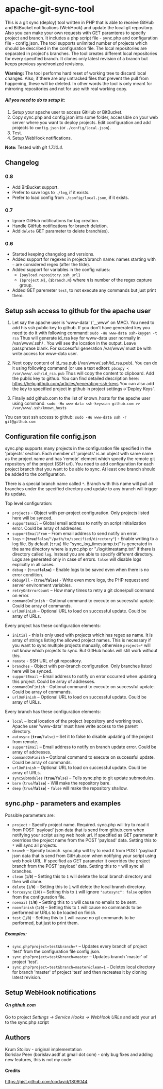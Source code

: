 apache-git-sync-tool
====================

This is a git sync (deploy) tool written in PHP that is able to receive GitHub
and BitBucket notifications (WebHook) and update the local git repository.
Also you can make your own requests with GET paramteres to specify project and
branch. It includes a php script file - sync.php and configuration file -
config.json. The tool supports unlimited number of projects which should be
described in the configuration file. The local repositories are separated in
project's branches. The tool creates different local repositories for every
specified branch. It clones only latest revision of a branch but keeps
previous synchronized revisions.

__Warning:__ The tool performs hard reset of working tree to discard local
changes. Also, if there are any untracked files that prevent the pull from
happening, these will be deleted. In other words the tool is only meant for
mirroring repositories and not for use with real working copy.

##### All you need to do to setup it: 
1. Setup your apache user to access GitHub or BitBucket.
2. Copy sync.php and config.json into some folder, accessible on your web
   server where you want to deploy projects. Edit configuration and add
   projects to `config.json` (or `./config/local.json`).
3. Test.
4. Setup WebHook notifications.

__Note:__ Tested with _git 1.7.10.4_.


Changelog
---------

### 0.8
- Add BitBucket support.
- Prefer to save logs to `./log`, if it exists.
- Prefer to load config from `./config/local.json`, if it exists.

### 0.7
- Ignore GitHub notifications for tag creation.
- Handle GitHub notifications for branch deletion.
- Add `delete` GET parameter to delete branch(es).

### 0.6
- Started keeping changelog and versions.
- Added support for regexes in project/branch name: names starting with `~` are
  considered regex (after the tilde).
- Added support for variables in the config values:
  - `{payload.repository.ssh_url}`
  - `{$project.N}`, `{$branch.N}` where `N` is number of the regex
    capture group.
- Added GET paremeter `test`, to not execute any commands but just print them.


Setup ssh access to github for the apache user
----------------------------------------------

1. Let say the apache user is 'www-data' ('__www' on MAC). You need to add his
   ssh public key to github. If you don't have generated key you need to do it
   with following command: `sudo -Hu www-data ssh-keygen -t rsa` Thus will
   generate id_rsa key for www-data user normally in /var/www/.ssh/ . You will
   see the location in the output. Leave passphrase blank. For successful
   generation /var/www/ must be with write access for www-data user.

2. Next copy content of id_rsa.pub (/var/www/.ssh/id_rsa.pub). You can do it
   using following command (or use a text editor): `pbcopy <
   /var/www/.ssh/id_rsa.pub` Thus will copy the content to clipboard. Add the
   public key to github. You can find detailed description here:
   https://help.github.com/articles/generating-ssh-keys You can also add the
   key to specified project in github in project settings->'Deploy Keys'.

3. Finally add github.com to the list of known_hosts for the apache user using
   command: `sudo -Hu www-data ssh-keyscan github.com >>
   /var/www/.ssh/known_hosts`

You can test ssh access to github: `sudo -Hu www-data ssh -T git@github.com`


Configuration file config.json
--------------------

sync.php supports many projects in the configuration file specified in
the 'projects' section. Each member of 'projects' is an object with same name as
the project name and has 'remote' element which specify the remote git
repository of the project (SSH url). You need to add configuration for each
project branch that you want to be able to sync. At least one branch should be
added to the configuration.

There is a special branch name called `*`. Branch with this name will pull
all branches under the specified directory and update to any branch will
trigger its update.

Top level configuration:
* `projects` - Object with per-project configuration. Only projects listed
  here will be synced.
* `supportEmail` – Global email address to notify on script initialization
  error. Could be array of addresses.
* `supportEmailFrom` – From email address to send notify on error.
* `logs` – (__`true`__/`false`/`"/path/to/specified/directory"`) - Enable
  writing to a log file. By default (`true`) file "sync_log_timestamp.txt" is
  generated in the same directory where is sync.php or "./log/timestamp.txt"
  if there is directory called `log`. Instead you are able to specify
  different directory. Logs are generated only in case of errors. `false` will
  disable logs explicitly in all cases.
* `debug` - (`true`/__`false`__) - Enable logs to be saved even when there is
  no error condition.
* `debugAll` - (`true`/__`false`__) - Write even more logs, the PHP request and
  server environment variables.
* `retryOnErrorCount` – How many times to retry a git clone/pull command on
  error.
* `commandOnFinish` – Optional command to execute on successful update. Could
  be array of commands.
* `urlOnFinish` – Optional URL to load on successful update. Could be array of
  URLs.

Every project has these configuration elements:
* `initial` - this is only used with projects which has regex as name. It is
  array of strings listing the allowed project names. This is necessary if
  you want to sync multiple projects manually, otherwise `project=*` will not
  know which projects to sync. But GitHub hooks will still work without this.
* `remote` - SSH URL of git repository.
* `branches` - Object with per-branch configuration. Only branches listed here
  will be synced.
* `supportEmail` – Email address to notify on error occurred when updating
  this project. Could be array of addresses.
* `commandOnFinish` – Optional command to execute on successful update. Could
  be array of commands.
* `urlOnFinish` – Optional URL to load on successful update. Could be array of
  URLs.

Every branch has these configuration elements:
* `local` – local location of the project (repository and working tree).
  Apache user 'www-data' must have write access to the parent directory.
* `autosync` (__`true`__/`false`) – Set it to false to disable updating of the
  project from remote.
* `supportEmail` – Email address to notify on branch update error. Could be
  array of addresses.
* `commandOnFinish` – Optional command to execute on successful update. Could
  be array of commands.
* `urlOnFinish` – Optional URL to load on successful update. Could be array of
  URLs.
* `syncSubmodules` (__`true`__/`false`) – Tells sync.php to git update
  submodules.
* `bare` (`true`/__`false`__) - Will make the repository bare.
* `deep` (`true`/__`false`__) - `false` will make the repository shallow.


sync.php - parameters and examples
-------------------

Possible parameters are:
* `project` - Specify project name. Required. sync.php will try to read it
  from POST 'payload' json data that is send from github.com when notifying
  your script using web hook url. If specified as GET parameter it overrides
  the project name from the POST 'payload' data. Setting this to `*` will sync
  all projects.
* `branch` – Specify branch. sync.php will try to read it from POST 'payload'
  json data that is send from GitHub.com when notifying your script using web
  hook URL. If specified as GET parameter it overrides the project branch from
  the POST 'payload' data. Setting this to `*` will sync all branches.
* `clean` (`1`/__`0`__) –  Setting this to `1` will delete the local branch
  directory and then will clone.
* `delete` (`1`/__`0`__) –  Setting this to `1` will delete the local branch
  directory.
* `forcesync` (`1`/__`0`__) – Setting this to `1` will ignore `"autosync":
  false` option from the configuration file.
* `noemail` (`1`/__`0`__) – Setting this to `1` will cause no emails to be
  sent.
* `noonfinish` (`1`/__`0`__) – Setting this to `1` will cause no commands
  to be performed or URLs to be loaded on finish.
* `test` (`1`/__`0`__) – Setting this to `1` will cause no git commands
  to be performed, but just to print them.

##### Examples:
- `sync.php?project=test&branch=*` – Updates every branch of project 'test' from
the configuration file config.json.
- `sync.php?project=test&branch=master` –
Updates branch 'master' of project 'test'.
- `sync.php?project=test&branch=master&clean=1` – Deletes local directory for
branch 'master' of project 'test' and then recreates it by cloning latest
revision.


Setup WebHook notifications
-------------------
##### On github.com
Go to project *Settings -> Service Hooks -> WebHook URLs* and add your url to the sync.php script

Authors
---------
Krum Stoilov - original implementation  
Borislav Peev (borislav.asdf at gmail dot com) - only bug fixes and adding new features, this is not my code

#### Credits
https://gist.github.com/oodavid/1809044


